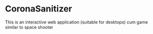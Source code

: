 # CoronaSanitizer
This is an interactive web application (suitable for desktops) cum game similar to space shooter
